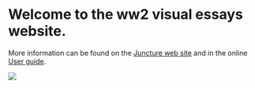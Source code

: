 # Welcome to the ww2 visual essays website.



More information can be found on the [Juncture web site](https://juncture-digital.org) and in the online [User guide](https://github.com/JSTOR-Labs/juncture/wiki).



<a href="https://juncture-digital.org"><img src="https://juncture-digital.org/images/ve-button.png"></a>
